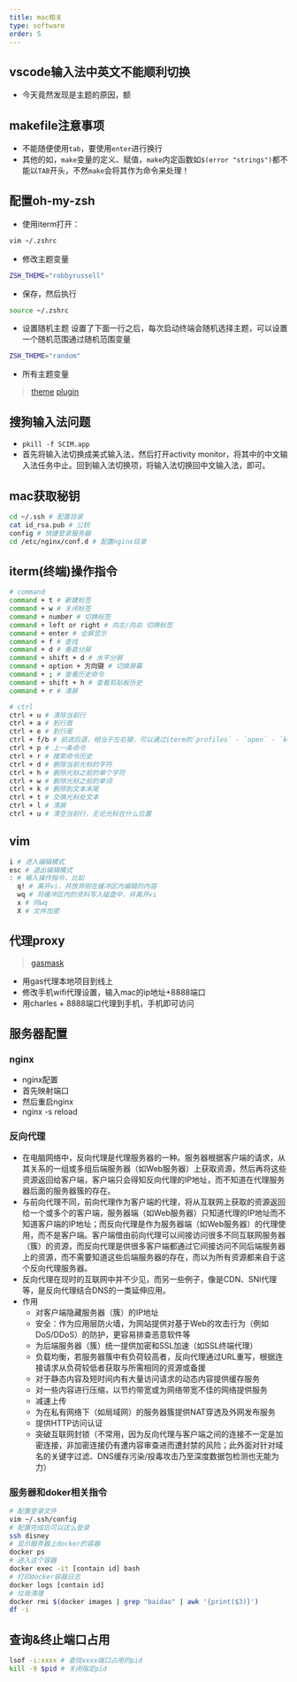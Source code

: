 ```yaml
---
title: mac相关
type: software
order: 5
---
```

## vscode输入法中英文不能顺利切换

- 今天竟然发现是主题的原因，额

## makefile注意事项

- 不能随便使用`tab`，要使用`enter`进行换行
- 其他的如，`make`变量的定义、赋值，`make`内定函数如`$(error "strings")`都不能以`TAB`开头，不然`make`会将其作为命令来处理！

## 配置oh-my-zsh

- 使用iterm打开：
```bash
vim ~/.zshrc
```
- 修改主题变量
```bash
ZSH_THEME="robbyrussell"
```
- 保存，然后执行
```bash
source ~/.zshrc
```

- 设置随机主题
设置了下面一行之后，每次启动终端会随机选择主题，可以设置一个随机范围通过随机范围变量
```bash
ZSH_THEME="random"
```

- 所有主题变量

> [theme](https://www.jianshu.com/p/60a11f762f62)
> [plugin](https://hufangyun.com/2017/zsh-plugin/)

## 搜狗输入法问题

- `pkill -f SCIM.app`
- 首先将输入法切换成美式输入法，然后打开activity monitor，将其中的中文输入法任务中止。回到输入法切换项，将输入法切换回中文输入法，即可。

## mac获取秘钥

```bash
cd ~/.ssh # 配置目录
cat id_rsa.pub # 公钥
config # 快捷登录服务器
cd /etc/nginx/conf.d # 配置nginx目录
```

## iterm(终端)操作指令

```bash
# command
command + t # 新建标签
command + w # 关闭标签
command + number # 切换标签
command + left or right # 向左/向右 切换标签
command + enter # 全屏显示
command + f # 查找
command + d # 垂直分屏
command + shift + d # 水平分屏
command + option + 方向键 # 切换屏幕
command + ; # 查看历史命令
command + shift + h # 查看剪贴板历史
command + r # 清屏

# ctrl
ctrl + u # 清除当前行
ctrl + a # 到行首
ctrl + e # 到行尾
ctrl + f/b # 前进后退，相当于左右键，可以通过iterm的`profiles` - `open` - `keys` - `+`来绑定ctrl + b 为向后跳过一个单词
ctrl + p # 上一条命令
ctrl + r # 搜索命令历史
ctrl + d # 删除当前光标的字符
ctrl + h # 删除光标之前的单个字符
ctrl + w # 删除光标之前的单词
ctrl + k # 删除到文本末尾
ctrl + t # 交换光标处文本
ctrl + l # 清屏
ctrl + u # 清空当前行，无论光标在什么位置
```

## vim

```bash
i # 进入编辑模式
esc # 退出编辑模式
: # 输入操作指令，比如
  q! # 离开vi，并放弃刚在缓冲区内编辑的内容
  wq # 将缓冲区内的资料写入磁盘中，并离开vi
  x # 同wq
  X # 文件加密
```

## 代理proxy

> [gasmask](https://github.com/2ndalpha/gasmask)

- 用gas代理本地项目到线上
- 修改手机wifi代理设置，输入mac的ip地址+8888端口
- 用charles + 8888端口代理到手机，手机即可访问

## 服务器配置

### nginx

- nginx配置
- 首先映射端口
- 然后重启nginx
- nginx -s reload

### 反向代理

- 在电脑网络中，反向代理是代理服务器的一种。服务器根据客户端的请求，从其关系的一组或多组后端服务器（如Web服务器）上获取资源，然后再将这些资源返回给客户端，客户端只会得知反向代理的IP地址，而不知道在代理服务器后面的服务器簇的存在。
- 与前向代理不同，前向代理作为客户端的代理，将从互联网上获取的资源返回给一个或多个的客户端，服务器端（如Web服务器）只知道代理的IP地址而不知道客户端的IP地址；而反向代理是作为服务器端（如Web服务器）的代理使用，而不是客户端。客户端借由前向代理可以间接访问很多不同互联网服务器（簇）的资源，而反向代理是供很多客户端都通过它间接访问不同后端服务器上的资源，而不需要知道这些后端服务器的存在，而以为所有资源都来自于这个反向代理服务器。
- 反向代理在现时的互联网中并不少见，而另一些例子，像是CDN、SNI代理等，是反向代理结合DNS的一类延伸应用。
- 作用
  - 对客户端隐藏服务器（簇）的IP地址
  - 安全：作为应用层防火墙，为网站提供对基于Web的攻击行为（例如DoS/DDoS）的防护，更容易排查恶意软件等
  - 为后端服务器（簇）统一提供加密和SSL加速（如SSL终端代理）
  - 负载均衡，若服务器簇中有负荷较高者，反向代理通过URL重写，根据连接请求从负荷较低者获取与所需相同的资源或备援
  - 对于静态内容及短时间内有大量访问请求的动态内容提供缓存服务
  - 对一些内容进行压缩，以节约带宽或为网络带宽不佳的网络提供服务
  - 减速上传
  - 为在私有网络下（如局域网）的服务器簇提供NAT穿透及外网发布服务
  - 提供HTTP访问认证
  - 突破互联网封锁（不常用，因为反向代理与客户端之间的连接不一定是加密连接，非加密连接仍有遭内容审查进而遭封禁的风险；此外面对针对域名的关键字过滤、DNS缓存污染/投毒攻击乃至深度数据包检测也无能为力）

### 服务器和doker相关指令

```bash
# 配置登录文件
vim ~/.ssh/config
# 配置完成后可以这么登录
ssh disney
# 显示服务器上docker的容器
docker ps
# 进入这个容器
docker exec -it [contain id] bash
# 打印docker容器日志
docker logs [contain id]
# 垃圾清理
docker rmi $(docker images | grep "baidao" | awk '{print($3)}')
df -i
```

## 查询&终止端口占用

```bash
lsof -i:xxxx # 查找xxxx端口占用的pid
kill -9 $pid # 关闭指定pid
```